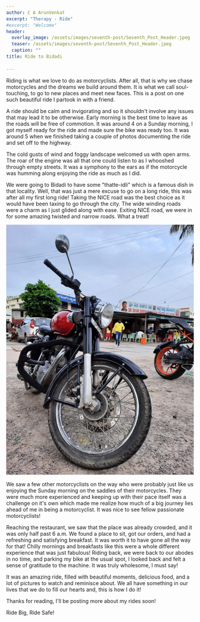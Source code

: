 ```yaml
---
author: C A ArunVenkat
excerpt: "Therapy - Ride"
#excerpt: "Welcome"
header:
  overlay_image: /assets/images/seventh-post/Seventh_Post_Header.jpeg
  teaser: /assets/images/seventh-post/Seventh_Post_Header.jpeg
  caption: ""
title: Ride to Bidadi
      
---
```



Riding is what we love to do as motorcyclists. After all, that is why we chase motorcycles and the dreams we build around them. It is what we call soul-touching, to go to new places and meet new faces. This is a post on one such beautiful ride I partook in with a friend.

A ride should be calm and invigorating and so it shouldn't involve any issues that may lead it to be otherwise. Early morning is the best time to leave as the roads will be free of commotion. It was around 4 on a Sunday morning, I got myself ready for the ride and made sure the bike was ready too. It was around 5 when we finished taking a couple of photos documenting the ride and set off to the highway.

The cold gusts of wind and foggy landscape welcomed us with open arms. The roar of the engine was all that one could listen to as I whooshed through empty streets. It was a symphony to the ears as if the motorcycle was humming along enjoying the ride as much as I did.

We were going to Bidadi to have some "thatte-idli" which is a famous dish in that locality. Well, that was just a mere excuse to go on a long ride, this was after all my first long ride! Taking the NICE road was the best choice as it would have been taxing to go through the city. The wide winding roads were a charm as I just glided along with ease. Exiting NICE road, we were in for some amazing twisted and narrow roads. What a treat!

![](/assets/images/seventh-post/Seventh_Post_Body.jpeg)

We saw a few other motorcyclists on the way who were probably just like us enjoying the Sunday morning on the saddles of their motorcycles. They were much more experienced and keeping up with their pace itself was a challenge on it's own which made me realize how much of a big journey lies ahead of me in being a motorcyclist. It was nice to see fellow passionate motorcyclists! 

Reaching the restaurant, we saw that the place was already crowded, and it was only half past 6 a.m. We found a place to sit, got our orders, and had a refreshing and satisfying breakfast. It was worth it to have gone all the way for that! Chilly mornings and breakfasts like this were a whole different experience that was just fabulous!
Riding back, we were back to our abodes in no time, and parking my bike at the usual spot, I looked back and felt a sense of gratitude to the machine. It was truly wholesome, I must say!

It was an amazing ride, filled with beautiful moments, delicious food, and a lot of pictures to watch and reminisce about. We all have something in our lives that we do to fill our hearts and, this is how I do it!

Thanks for reading, I'll be posting more about my rides soon!

Ride Big, Ride Safe!